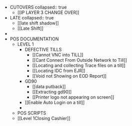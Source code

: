 - CUTOVERS
  collapsed:: true
	- [[IP LAYER 3 CHANGE OVER]]
- LATE
  collapsed:: true
	- [[late shift shadow]]
	- [[Late Shift]]
-
- POS DOCUMENTATION
	- LEVEL 1
		- DEFECTIVE TILLS
			- [[Cannot VNC into TILL]]
			- [[Cant Connect From Outside Network to Till]]
			- [[Locating and collecting Trace files on a till]]
			- [[Locating IDC from EJR]]
			- [[Void not Showing on EOD Report]]
		- GD90
			- [[data putback]]
			- [[Extracting gd90]]
			- [[Printer logo not appearing on screen]]
		- [[Enable Auto Login on a till]]
		-
	- POS SCRIPTS
	- [[Level 1Closing Cashier]]